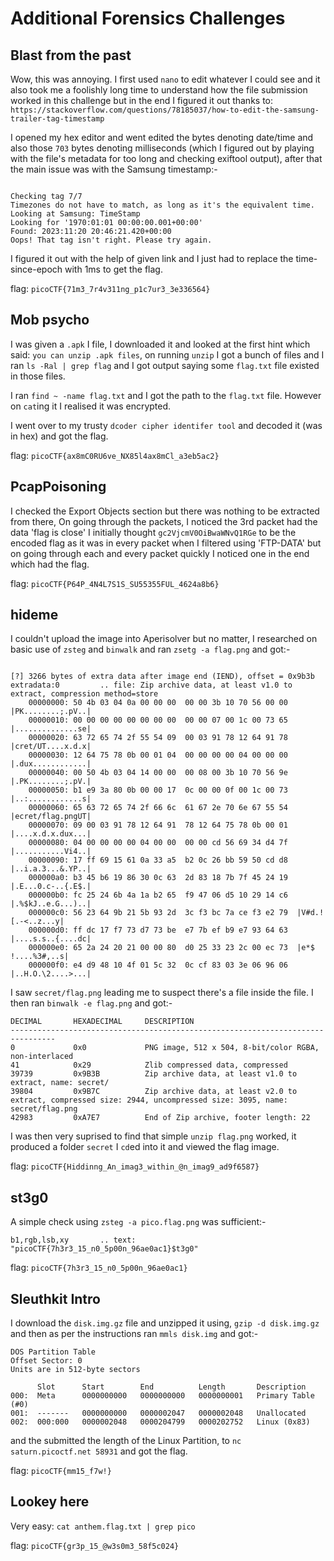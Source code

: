 # Additional Forensics Challenges

## Blast from the past

Wow, this was annoying. I first used `nano` to edit whatever I could see and it also took me a foolishly long time to understand how the file submission worked in this challenge but in the end I figured it out thanks to: `https://stackoverflow.com/questions/78185037/how-to-edit-the-samsung-trailer-tag-timestamp`


I opened my hex editor and went edited the bytes denoting date/time and also those `703` bytes denoting milliseconds (which I figured out by playing with the file's metadata for too long and checking exiftool output), after that the main issue was with the Samsung timestamp:-

```

Checking tag 7/7
Timezones do not have to match, as long as it's the equivalent time.
Looking at Samsung: TimeStamp
Looking for '1970:01:01 00:00:00.001+00:00'
Found: 2023:11:20 20:46:21.420+00:00
Oops! That tag isn't right. Please try again.
```

I figured it out with the help of given link and I just had to replace the time-since-epoch with 1ms to get the flag.

flag: `picoCTF{71m3_7r4v311ng_p1c7ur3_3e336564}`


## Mob psycho

I was given a `.apk` I file, I downloaded it and looked at the first hint which said: `you can unzip .apk files`, on running `unzip` I got a bunch of files and I ran `ls -Ral | grep flag` and I got output saying some `flag.txt` file existed in those files.


I ran `find ~ -name flag.txt` and I got the path to the `flag.txt` file. However on `cat`ing it I realised it was encrypted.

I went over to my trusty `dcoder cipher identifer tool` and decoded it (was in hex) and got the flag.

flag: `picoCTF{ax8mC0RU6ve_NX85l4ax8mCl_a3eb5ac2}`


## PcapPoisoning

I checked the Export Objects section but there was nothing to be extracted from there, On going through the 
packets, I noticed the 3rd packet had the data 'flag is close' I initially thought `gc2VjcmV0OiBwaWNvQ1RGe` to 
be the encoded flag as it was in every packet when I filtered using 'FTP-DATA' but on going through each and 
every packet quickly I noticed one in the end which had the flag.

flag: `picoCTF{P64P_4N4L7S1S_SU55355FUL_4624a8b6}`


## hideme

I couldn't upload the image into Aperisolver but no matter, I researched on basic use of `zsteg` and `binwalk` and ran `zsetg -a flag.png` and got:-

```

[?] 3266 bytes of extra data after image end (IEND), offset = 0x9b3b
extradata:0         .. file: Zip archive data, at least v1.0 to extract, compression method=store
    00000000: 50 4b 03 04 0a 00 00 00  00 00 3b 10 70 56 00 00  |PK........;.pV..|
    00000010: 00 00 00 00 00 00 00 00  00 00 07 00 1c 00 73 65  |..............se|
    00000020: 63 72 65 74 2f 55 54 09  00 03 91 78 12 64 91 78  |cret/UT....x.d.x|
    00000030: 12 64 75 78 0b 00 01 04  00 00 00 00 04 00 00 00  |.dux............|
    00000040: 00 50 4b 03 04 14 00 00  00 08 00 3b 10 70 56 9e  |.PK........;.pV.|
    00000050: b1 e9 3a 80 0b 00 00 17  0c 00 00 0f 00 1c 00 73  |..:............s|
    00000060: 65 63 72 65 74 2f 66 6c  61 67 2e 70 6e 67 55 54  |ecret/flag.pngUT|
    00000070: 09 00 03 91 78 12 64 91  78 12 64 75 78 0b 00 01  |....x.d.x.dux...|
    00000080: 04 00 00 00 00 04 00 00  00 00 cd 56 69 34 d4 7f  |...........Vi4..|
    00000090: 17 ff 69 15 61 0a 33 a5  b2 0c 26 bb 59 50 cd d8  |..i.a.3...&.YP..|
    000000a0: b3 45 b6 19 86 30 0c 63  2d 83 18 7b 7f 45 24 19  |.E...0.c-..{.E$.|
    000000b0: fc 25 24 6b 4a 1a b2 65  f9 47 06 d5 10 29 14 c6  |.%$kJ..e.G...)..|
    000000c0: 56 23 64 9b 21 5b 93 2d  3c f3 bc 7a ce f3 e2 79  |V#d.![.-<..z...y|
    000000d0: ff dc 17 f7 73 d7 73 be  e7 7b ef b9 e7 93 64 63  |....s.s..{....dc|
    000000e0: 65 2a 24 20 21 00 00 80  d0 25 33 23 2c 00 ec 73  |e*$ !....%3#,..s|
    000000f0: e4 d9 48 10 4f 01 5c 32  0c cf 83 03 3e 06 96 06  |..H.O.\2....>...|

```

I saw `secret/flag.png` leading me to suspect there's a file inside the file. I then ran `binwalk -e flag.png` and got:-

```
DECIMAL       HEXADECIMAL     DESCRIPTION
--------------------------------------------------------------------------------
0             0x0             PNG image, 512 x 504, 8-bit/color RGBA, non-interlaced
41            0x29            Zlib compressed data, compressed
39739         0x9B3B          Zip archive data, at least v1.0 to extract, name: secret/
39804         0x9B7C          Zip archive data, at least v2.0 to extract, compressed size: 2944, uncompressed size: 3095, name: secret/flag.png
42983         0xA7E7          End of Zip archive, footer length: 22
```

I was then very suprised to find that simple `unzip flag.png` worked, it produced a folder `secret` I `cd`ed 
into it and viewed the flag image.


flag: `picoCTF{Hiddinng_An_imag3_within_@n_imag9_ad9f6587}`

## st3g0

A simple check using `zsteg -a pico.flag.png` was sufficient:-

```
b1,rgb,lsb,xy       .. text: "picoCTF{7h3r3_15_n0_5p00n_96ae0ac1}$t3g0"

```

flag: `picoCTF{7h3r3_15_n0_5p00n_96ae0ac1}`


## Sleuthkit Intro

I download the `disk.img.gz` file and unzipped it using, `gzip -d disk.img.gz` and then as per the instructions ran `mmls disk.img` and got:-


```
DOS Partition Table
Offset Sector: 0
Units are in 512-byte sectors

      Slot      Start        End          Length       Description
000:  Meta      0000000000   0000000000   0000000001   Primary Table (#0)
001:  -------   0000000000   0000002047   0000002048   Unallocated
002:  000:000   0000002048   0000204799   0000202752   Linux (0x83)
```

and the submitted the length of the Linux Partition, to `nc saturn.picoctf.net 58931` and got the flag.

flag: `picoCTF{mm15_f7w!}`


## Lookey here

Very easy: `cat anthem.flag.txt | grep pico`

flag: `picoCTF{gr3p_15_@w3s0m3_58f5c024}`


